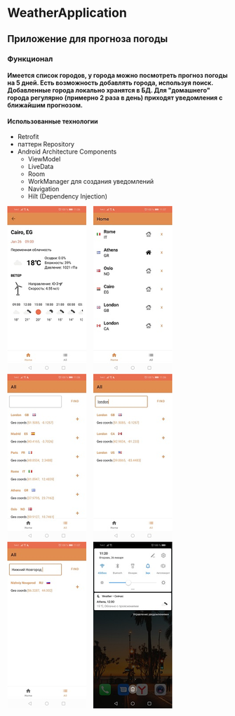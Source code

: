 # WeatherApplication
## Приложение для прогноза погоды
### Функционал 
#### Имеется список городов, у города можно посмотреть прогноз погоды на 5 дней. Есть возможность добавлять города, используя поиск. Добавленные города локально хранятся в БД. Для "домашнего" города  регулярно (примерно 2 раза в день) приходят уведомления с ближайшим прогнозом.
#### Использованные технологии

+ Retrofit
+ паттерн Repository
+ Android Architecture Components
  + ViewModel
  + LiveData
  + Room
  + WorkManager для создания уведомлений 
  + Navigation
  + Hilt (Dependency Injection)

![Альтернативный текст](screenshots/1.jpg) &nbsp;&nbsp;  ![Альтернативный текст](screenshots/2.jpg) &nbsp;&nbsp;
![Альтернативный текст](screenshots/3.jpg) &nbsp;&nbsp;  ![Альтернативный текст](screenshots/4.jpg) &nbsp;&nbsp;
![Альтернативный текст](screenshots/5.jpg) &nbsp;&nbsp;  ![Альтернативный текст](screenshots/6.jpg) 

 

